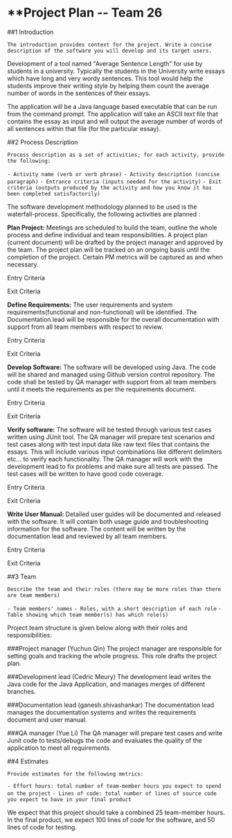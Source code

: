 # **Project Plan -- Team 26

##1 Introduction

```The introduction provides context for the project. Write a concise description of the software you will develop and its target users.```

Development of a tool named "Average Sentence Length" for use by students in a university. Typically the students in the University write essays which have long and very wordy sentences. This tool would help the students improve their writing style by helping them count the average number of words in the sentences of their essays.

The application will be a Java language based executable that can be run from the command prompt. The application will take an ASCII text file that contains the essay as input and will output the average number of words of all sentences within that file (for the particular essay). 

##2 Process Description

```Process description as a set of activities; for each activity, provide the following:```

```- Activity name (verb or verb phrase)```
```- Activity description (concise paragraph)```
```- Entrance criteria (inputs needed for the activity)```
```- Exit criteria (outputs produced by the activity and how you know it has been completed satisfactorily)```

The software development methodology planned to be used is the waterfall-process. Specifically, the following activities are planned : 

**Plan Project:** Meetings are scheduled to build the team, outline the whole process and define individual and team responsibilities. A project plan (current document) will be drafted by the project manager and approved by the team. The project plan will be tracked on an ongoing basis until the completion of the project. Certain PM metrics will be captured as and when necessary.

Entry Criteria

Exit Criteria


**Define Requirements:** The user requirements and system requirements(functional and non-functional) will be identified. The Documentation lead will be responsible for the overall documentation with support from all team members with respect to review.

Entry Criteria

Exit Criteria

**Develop Software:** The software will be developed using Java. The code will be shared and managed using Github version control repository. The code shall be tested by QA manager with support from all team members until it meets the requirements as per the requirements document.

Entry Criteria

Exit Criteria

**Verify software:** The software will be tested through various test cases written using JUnit tool. The QA manager will prepare test scenarios and test cases along with test input data like raw text files that contains the essays. This will include various input combinations like different delimiters etc... to verify each functionality. The QA manager will work with the development lead to fix problems and make sure all tests are passed. The test cases will be written to have good code coverage.

Entry Criteria

Exit Criteria

**Write User Manual:** Detailed user guides will be documented and released with the software. It will contain both usage guide and troubleshooting information for the software. The content will be written by the documentation lead and reviewed by all team members.

Entry Criteria

Exit Criteria


##3 Team

```Describe the team and their roles (there may be more roles than there are team members)```

```- Team members' names```
```- Roles, with a short description of each role```
```- Table showing which team member(s) has which role(s)```

Project team structure is given below along with their roles and responsibilities:

###Project manager (Yuchun Qin)
The project manager are responsible for setting goals and tracking the whole progress. This role drafts the project plan. 

###Development lead (Cedric Meury)
The development lead writes the Java code for the Java Application, and manages merges of different branches.

###Documentation lead (ganesh.shivashankar)
The documentation lead manages the documentation systems and writes the requirements document and user manual.

###QA manager (Yue Li)
The QA manager will prepare test cases and write Junit code to tests/debugs the code and evaluates the quality of the application to meet all requirements.


##4 Estimates

```Provide estimates for the following metrics:```

```- Effort hours: total number of team-member hours you expect to spend on the project```
```- Lines of code: total number of lines of source code you expect to have in your final product```

We expect that this project should take a combined 25 team-member hours. In the final product, we expect 100 lines of code for the software, and 50 lines of code for testing.